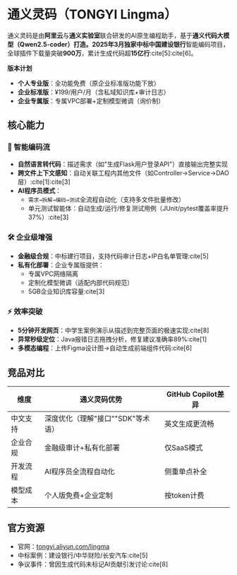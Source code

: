 # 通义灵码（TONGYI Lingma）

通义灵码是由**阿里云**与**通义实验室**联合研发的AI原生编程助手，基于**通义代码大模型（Qwen2.5-coder）**打造。2025年3月独家中标**中国建设银行**智能编码项目，全球插件下载量突破**900万**，累计生成代码超**15亿行**:cite[5]:cite[6]。

**版本计划**

- **个人专业版**：全功能免费（原企业标准版功能下放）
- **企业标准版**：¥199/用户/月（含私域知识库+审计日志）
- **企业专属版**：专属VPC部署+定制模型微调（询价制）

## 核心能力

### 🚀 智能编码流

- **自然语言转代码**：描述需求（如"生成Flask用户登录API"）直接输出完整实现
- **跨文件上下文感知**：自动关联工程内其他文件（如Controller→Service→DAO层）:cite[1]:cite[3]
- **AI程序员模式**：
  - `需求→拆解→编码→测试`全流程自动化（支持多文件批量修改）
  - 单元测试智能体：自动生成/运行/修复测试用例（JUnit/pytest覆盖率提升37%）:cite[3]

### 🛠️ 企业级增强

- **金融级合规**：中标建行项目，支持代码审计日志+IP白名单管理:cite[5]
- **私有化部署**：企业专属版提供：
  - 专属VPC网络隔离
  - 定制化模型微调（适配内部代码规范）
  - 5GB企业知识库容量:cite[3]

### ⚡ 效率突破

- **5分钟开发网页**：中学生案例演示从描述到完整页面的极速实现:cite[8]
- **异常秒级定位**：Java报错日志拖拽分析，修复建议准确率89%:cite[1]
- **多模态编程**：上传Figma设计图→自动生成前端组件代码:cite[6]

## 竞品对比

| 维度          | 通义灵码优势                          | GitHub Copilot差异          |
|---------------|--------------------------------------|----------------------------|
| 中文支持      | 深度优化（理解"接口""SDK"等术语）     | 英文生成更流畅             |
| 企业合规      | 金融级审计+私有化部署                 | 仅SaaS模式                 |
| 开发流程      | AI程序员全流程自动化                  | 侧重单点补全               |
| 模型成本      | 个人版免费+企业定制                   | 按token计费                |

## 官方资源

- 官网：[tongyi.aliyun.com/lingma](https://tongyi.aliyun.com/lingma)
- 中标案例：建设银行/中华财险/长安汽车:cite[5]
- 争议事件：曾因生成代码未标记AI贡献引发讨论:cite[8]
